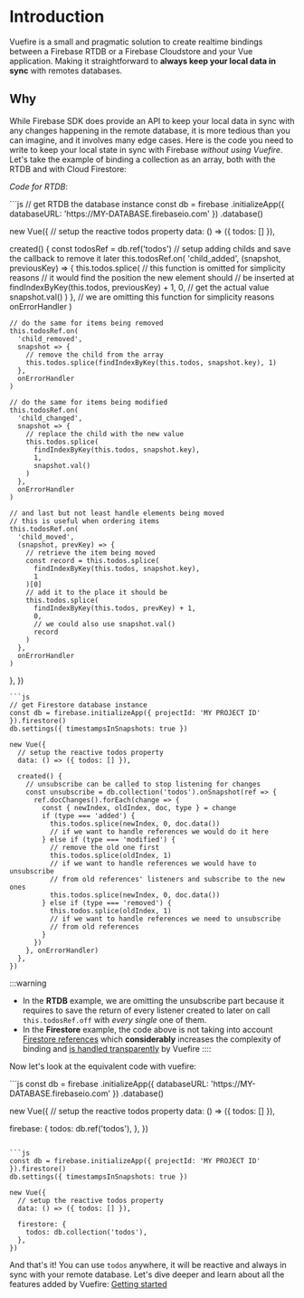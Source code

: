 # Introduction

Vuefire is a small and pragmatic solution to create realtime bindings between a Firebase RTDB or a Firebase Cloudstore and your Vue application. Making it straightforward to **always keep your local data in sync** with remotes databases.

## Why

While Firebase SDK does provide an API to keep your local data in sync with any changes happening in the remote database, it is more tedious than you can imagine, and it involves many edge cases. Here is the code you need to write to keep your local state in sync with Firebase _without using Vuefire_. Let's take the example of binding a collection as an array, both with the RTDB and with Cloud Firestore:

_Code for RTDB_:

<FirebaseExample>
```js
// get RTDB the database instance
const db = firebase
  .initializeApp({ databaseURL: 'https://MY-DATABASE.firebaseio.com' })
  .database()

new Vue({
  // setup the reactive todos property
  data: () => ({ todos: [] }),

  created() {
    const todosRef = db.ref('todos')
    // setup adding childs and save the callback to remove it later
    this.todosRef.on(
      'child_added',
      (snapshot, previousKey) => {
        this.todos.splice(
          // this function is omitted for simplicity reasons
          // it would find the position the new element should
          // be inserted at
          findIndexByKey(this.todos, previousKey) + 1,
          0,
          // get the actual value
          snapshot.val()
        )
      },
      // we are omitting this function for simplicity reasons
      onErrorHandler
    )

    // do the same for items being removed
    this.todosRef.on(
      'child_removed',
      snapshot => {
        // remove the child from the array
        this.todos.splice(findIndexByKey(this.todos, snapshot.key), 1)
      },
      onErrorHandler
    )

    // do the same for items being modified
    this.todosRef.on(
      'child_changed',
      snapshot => {
        // replace the child with the new value
        this.todos.splice(
          findIndexByKey(this.todos, snapshot.key),
          1,
          snapshot.val()
        )
      },
      onErrorHandler
    )

    // and last but not least handle elements being moved
    // this is useful when ordering items
    this.todosRef.on(
      'child_moved',
      (snapshot, prevKey) => {
        // retrieve the item being moved
        const record = this.todos.splice(
          findIndexByKey(this.todos, snapshot.key),
          1
        )[0]
        // add it to the place it should be
        this.todos.splice(
          findIndexByKey(this.todos, prevKey) + 1,
          0,
          // we could also use snapshot.val()
          record
        )
      },
      onErrorHandler
    )
  },
})
```
```js
// get Firestore database instance
const db = firebase.initializeApp({ projectId: 'MY PROJECT ID' }).firestore()
db.settings({ timestampsInSnapshots: true })

new Vue({
  // setup the reactive todos property
  data: () => ({ todos: [] }),

  created() {
    // unsubscribe can be called to stop listening for changes
    const unsubscribe = db.collection('todos').onSnapshot(ref => {
      ref.docChanges().forEach(change => {
        const { newIndex, oldIndex, doc, type } = change
        if (type === 'added') {
          this.todos.splice(newIndex, 0, doc.data())
          // if we want to handle references we would do it here
        } else if (type === 'modified') {
          // remove the old one first
          this.todos.splice(oldIndex, 1)
          // if we want to handle references we would have to unsubscribe
          // from old references' listeners and subscribe to the new ones
          this.todos.splice(newIndex, 0, doc.data())
        } else if (type === 'removed') {
          this.todos.splice(oldIndex, 1)
          // if we want to handle references we need to unsubscribe
          // from old references
        }
      })
    }, onErrorHandler)
  },
})
```
</FirebaseExample>

:::warning
- In the **RTDB** example, we are omitting the unsubscribe part because it requires to save the return of every listener created to later on call `this.todosRef.off` with _every single_ one of them.
- In the **Firestore** example, the code above is not taking into account [Firestore references](https://firebase.google.com/docs/firestore/data-model#references) which **considerably** increases the complexity of binding and [is handled transparently](firestore-references.md) by Vuefire
::::

Now let's look at the equivalent code with vuefire:

<FirebaseExample>
```js
const db = firebase
  .initializeApp({ databaseURL: 'https://MY-DATABASE.firebaseio.com' })
  .database()

new Vue({
  // setup the reactive todos property
  data: () => ({ todos: [] }),

  firebase: {
    todos: db.ref('todos'),
  },
})
```

```js
const db = firebase.initializeApp({ projectId: 'MY PROJECT ID' }).firestore()
db.settings({ timestampsInSnapshots: true })

new Vue({
  // setup the reactive todos property
  data: () => ({ todos: [] }),

  firestore: {
    todos: db.collection('todos'),
  },
})
```
</FirebaseExample>

And that's it! You can use `todos` anywhere, it will be reactive and always in sync with your remote database. Let's dive deeper and learn about all the features added by Vuefire: [Getting started](getting-started.md)
